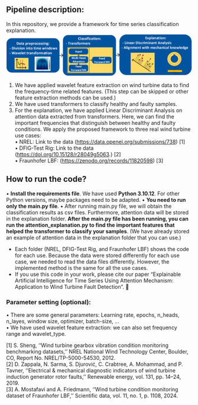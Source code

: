 
## Pipeline description:
In this repository, we provide a framework for time series classification explanation. 
![Proposed Framework](framework.png)
1.	We have applied wavelet feature extraction on wind turbine data to find the frequency-time related features. (This step can be skipped or other feature extraction methods can be used.)
2.	We have used transformers to classify healthy and faulty samples.
3.	For the explanation, we have applied Linear Discriminant Analysis on attention data extracted from transformers. Here, we can find the important frequencies that distinguish between healthy and faulty conditions.
We apply the proposed framework to three real wind turbine use cases:<br>
•	NREL: Link to the data (https://data.openei.org/submissions/738) [1]<br>
•	DFIG-Test Rig: Link to the data (https://doi.org/10.15128/r28049g5063.) [2]<br>
•	Fraunhofer LBF: (https://zenodo.org/records/11820598) [3]<br>

## How to run the code?
•	**Install the requirements file**. We have used **Python 3.10.12**. For other Python versions, maybe packages need to be adapted.
•	**You need to run only the main.py file**.
•	After running main.py file, we will obtain the classification results as csv files. Furthermore, attention data will be stored in the explanation folder. **After the main.py file has been running, you can run the attention_explanation.py to find the important features that helped the transformer to classify your samples**. (We have already stored an example of attention data in the explanation folder that you can use.)
* Each folder (NREL, DFIG-Test Rig, and Fraunhofer LBF) shows the code for each use. Because the data were stored differently for each use case, we needed to read the data files differently. However, the implemented method is the same for all the use cases.
* If you use this code in your work, please cite our paper “Explainable Artificial Intelligence for Time Series Using Attention Mechanism: Application to Wind Turbine Fault Detection”. 🤗

### Parameter setting (optional):
•	There are some general parameters: Learning rate, epochs, n_heads, n_layes, window size, optimizer, batch-size, …<br>
•	We have used wavelet feature extraction: we can also set frequency range and wavelet_type.

[1] S. Sheng, ‘‘Wind turbine gearbox vibration condition monitoring benchmarking datasets,’’ NREL National Wind Technology Center, Boulder, CO, Report No. NREL/TP-5000-54530, 2012.<br>
[2] D. Zappala, N. Sarma, S. Djurović, C. Crabtree, A. Mohammad, and P. Tavner, ‘‘Electrical & mechanical diagnostic indicators of wind turbine induction generator rotor faults,’’ Renewable energy, vol. 131, pp. 14–24, 2019.<br>
[3] A. Mostafavi and A. Friedmann, ‘‘Wind turbine condition monitoring dataset of Fraunhofer LBF,’’ Scientific data, vol. 11, no. 1, p. 1108, 2024.
